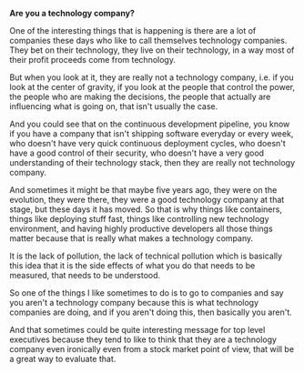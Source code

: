 **Are you a technology company?**

One of the interesting things that is happening is there are a lot of companies these days who like to call themselves technology companies. They bet on their technology, they live on their technology, in a way most of their profit proceeds come from technology.

But when you look at it, they are really not a technology company, i.e. if you look at the center of gravity, if you look at the people that control the power, the people who are making the decisions, the people that actually are influencing what is going on, that isn't usually the case.

And you could see that on the continuous development pipeline, you know if you have a company that isn't shipping software everyday or every week, who doesn't have very quick continuous deployment cycles, who doesn't have a good control of their security, who doesn't have a very good understanding of their technology stack, then they are really not technology company.

And sometimes it might be that maybe five years ago, they were on the evolution, they were there, they were a good technology company at that stage, but these days it has moved. So that is why things like containers, things like deploying stuff fast, things like controlling new technology environment, and having highly productive developers all those things matter because that is really what makes a technology company.

It is the lack of pollution, the lack of technical pollution which is basically this idea that it is the side effects of what you do that needs to be measured, that needs to be understood.

So one of the things I like sometimes to do is to go to companies and say you aren't a technology company because this is what technology companies are doing, and if you aren't doing this, then basically you aren't.

And that sometimes could be quite interesting message for top level executives because they tend to like to think that they are a technology company even ironically even from a stock market point of view, that will be a great way to evaluate that.
